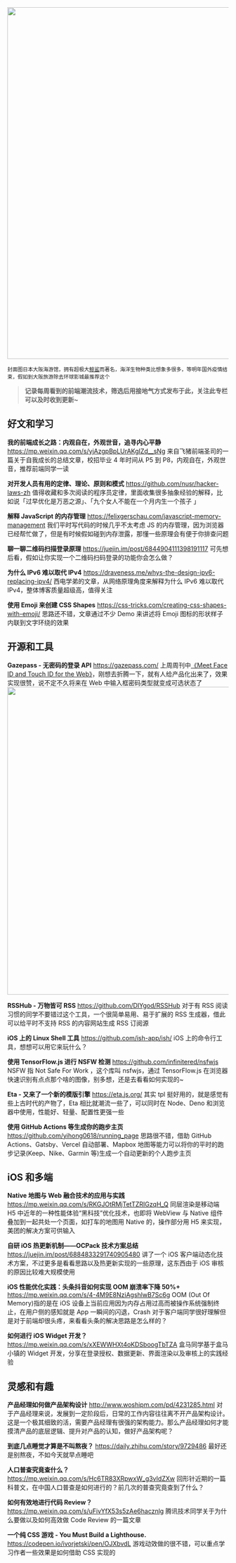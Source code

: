 <img src=https://qpluspicture.oss-cn-beijing.aliyuncs.com/69537Z/IMG_0150.JPG width=800/>

<small>封面图日本大阪海游馆，拥有超极大[鲸鲨](https://qpluspicture.oss-cn-beijing.aliyuncs.com/TLuBd5/12.mp4)而著名，海洋生物种类比想象多很多，等明年国外疫情结束，假如到大阪旅游除去环球影城最推荐这个</small>

> **记录每周看到的前端潮流技术，筛选后用接地气方式发布于此，关注此专栏可以及时收到更新~**

## 好文和学习

**我的前端成长之路：内观自在，外观世音，追寻内心平静**
<https://mp.weixin.qq.com/s/yjAzgpBpLUrAKgIZd__sNg>
来自飞猪前端圣司的一篇关于自我成长的总结文章，校招毕业 4 年时间从 P5 到 P8，内观自在，外观世音，推荐前端同学一读

**对开发人员有用的定律、理论、原则和模式**
<https://github.com/nusr/hacker-laws-zh>
值得收藏和多次阅读的程序员定律，里面收集很多抽象经验的解释，比如说「过早优化是万恶之源」、「九个女人不能在一个月内生一个孩子 」

**解释 JavaScript 的内存管理**
<https://felixgerschau.com/javascript-memory-management>
我们平时写代码的时候几乎不太考虑 JS 的内存管理，因为浏览器已经帮忙做了，但是有时候假如碰到内存泄露，那懂一些原理会有便于你排查问题

**聊一聊二维码扫描登录原理**
<https://juejin.im/post/6844904111398191117>
可先想后看，假如让你实现一个二维码扫码登录的功能你会怎么做？

**为什么 IPv6 难以取代 IPv4**
<https://draveness.me/whys-the-design-ipv6-replacing-ipv4/>
西电学弟的文章，从网络原理角度来解释为什么 IPv6 难以取代 IPv4，整体博客质量超级高，值得关注

**使用 Emoji 来创建 CSS Shapes**
<https://css-tricks.com/creating-css-shapes-with-emoji/>
思路还不错，文章通过不少 Demo 来讲述将 Emoji 图标的形状样子内联到文字环绕的效果

## 开源和工具

**Gazepass - 无密码的登录 API**
<https://gazepass.com/>
上周周刊中[《Meet Face ID and Touch ID for the Web》](https://webkit.org/blog/11312/meet-face-id-and-touch-id-for-the-web/)，刚想去折腾一下，就有人给产品化出来了，效果实现很赞，说不定不久将来在 Web 中输入框密码类型就变成可选状态了
<img src=https://qpluspicture.oss-cn-beijing.aliyuncs.com/3ouDnQ/ScreenFlow.gif width=700/>

**RSSHub - 万物皆可 RSS**
<https://github.com/DIYgod/RSSHub>
对于有 RSS 阅读习惯的同学不要错过这个工具，一个很简单易用、易于扩展的 RSS 生成器，借此可以给平时不支持 RSS 的内容网站生成 RSS 订阅源

**iOS 上的 Linux Shell 工具**
<https://github.com/ish-app/ish/>
iOS 上的命令行工具，想想可以用它来玩什么？

**使用 TensorFlow.js 进行 NSFW 检测**
<https://github.com/infinitered/nsfwjs>
NSFW 指 Not Safe For Work ，这个库叫 nsfwjs，通过 TensorFlow.js 在浏览器快速识别有点点那个啥的图像，别多想，还是去看看如何实现的~

**Eta - 又来了一个新的模版引擎**
<https://eta.js.org/>
其实 tpl 挺好用的，就是感觉有些上古时代的产物了，Eta 相比就潮流一些了，可以同时在 Node、Deno 和浏览器中使用，性能好、轻量、配置性更强一些

**使用 GitHub Actions 等生成你的跑步主页**
<https://github.com/yihong0618/running_page>
思路很不错，借助 GitHub Actions、Gatsby、Vercel 自动部署、Mapbox 地图等能力可以将你的平时的跑步记录(Keep、Nike、Garmin 等)生成一个自动更新的个人跑步主页

## iOS 和多端

**Native 地图与 Web 融合技术的应用与实践**
<https://mp.weixin.qq.com/s/RKGJOtRMjTetTZRIGzqH_Q>
同层渲染是移动端 H5 中近年的一种性能体验“黑科技”优化技术，也即将 WebView 与 Native 组件叠加到一起共处一个页面，如打车的地图用 Native 的，操作部分用 H5 来实现，美团的解决方案可供输入

**自研 iOS 热更新机制——OCPack 技术方案总结**
<https://juejin.im/post/6884833291740905480>
讲了一个 iOS 客户端动态化技术方案，不过更多是看看思路以及热更新实现的一些原理，这东西由于 iOS 审核的原因比较难大规模使用

**iOS 性能优化实践：头条抖音如何实现 OOM 崩溃率下降 50%+**
<https://mp.weixin.qq.com/s/4-4M9E8NziAgshlwB7Sc6g>
OOM (Out Of Memory)指的是在 iOS 设备上当前应用因为内存占用过高而被操作系统强制终止，在用户侧的感知就是 App 一瞬间的闪退，Crash 对于客户端同学很好理解但是对于前端却很头疼，来看看头条的解决思路是怎么样的？

**如何进行 iOS Widget 开发？**
<https://mp.weixin.qq.com/s/xXEWWHXt4oKDSboogTbTZA>
盒马同学基于盒马小镇的 Widget 开发，分享在登录授权、数据更新、界面渲染以及审核上的实践经验

## 灵感和有趣

**产品经理如何做产品架构设计**
<http://www.woshipm.com/pd/4231285.html>
对于产品经理来说，发展到一定阶段后，日常的工作内容往往离不开产品架构设计。这是一个极其细致的活，需要产品经理有很强的架构能力。那么产品经理如何才能摸清产品的底层逻辑、提升对产品的认知，做好产品架构呢？

**到底几点睡觉才算是不叫熬夜？**
<https://daily.zhihu.com/story/9729486>
最好还是别熬夜，不如今天就早点睡吧

**人口普查究竟查什么？**
<https://mp.weixin.qq.com/s/Hc6TR83XRpwxW_g3vIdZXw>
回形针近期的一篇科普文，在中国人口普查是如何进行的？前几次的普查究竟查到了什么？

**如何有效地进行代码 Review？**
<https://mp.weixin.qq.com/s/uFivYfX53s5zAe6hacznlg>
腾讯技术同学关于为什么要做以及如何高效做 Code Review 的一篇文章

**一个纯 CSS 游戏 - You Must Build a Lighthouse.**
<https://codepen.io/ivorjetski/pen/OJXbvdL>
游戏动效做的很不错，可以重点学习作者一些效果是如何借助 CSS 实现的